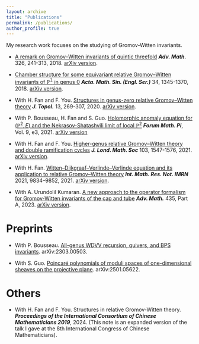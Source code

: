 ```yaml
---
layout: archive
title: "Publications"
permalink: /publications/
author_profile: true
---
```


My research work focuses on the studying of Gromov-Witten invariants. 

- [A remark on Gromov–Witten invariants of quintic threefold](https://doi.org/10.1016/j.aim.2017.12.016) ***Adv. Math.*** 326, 241-313, 2018. [arXiv version](https://arxiv.org/abs/1705.06402).

- [Chamber structure for some equivariant relative Gromov–Witten invariants of $\mathbb{P^1}$ in genus 0](https://doi.org/10.1007/s10114-018-7091-0) ***Acta. Math. Sin. (Engl. Ser.)*** 34, 1345-1370, 2018. [arXiv version](https://arxiv.org/abs/1705.06018).

- With H. Fan and F. You. [Structures in genus-zero relative Gromov–Witten theory](https://doi.org/10.1112/topo.12131)  ***J. Topol.*** 13, 269-307, 2020. [arXiv version](https://arxiv.org/abs/1810.06952).

- With P. Bousseau, H. Fan and S. Guo. [Holomorphic anomaly equation for $(\mathbb{P}^2,E)$ and the Nekrasov-Shatashvili limit of local $\mathbb{P}^2$](https://doi.org/10.1017/fmp.2021.3) ***Forum Math. Pi***, Vol. 9, e3, 2021.
[arXiv version](https://arxiv.org/abs/2001.05347) 

- With H. Fan and F. You. [Higher-genus relative Gromov–Witten theory and double ramification cycles](https://doi.org/10.1112/jlms.12417) ***J. Lond. Math. Soc*** 103, 1547-1576, 2021. [arXiv version](http://arxiv.org/abs/1907.07133).

- With H. Fan. [Witten–Dijkgraaf–Verlinde–Verlinde equation and its application to relative Gromov–Witten theory](https://doi.org/10.1093/imrn/rnz353) ***Int. Math. Res. Not. IMRN*** 2021, 9834–9852, 2021. [arXiv version](https://arxiv.org/abs/1902.05739).

- With A. Urundolil Kumaran. [A new approach to the operator formalism for Gromov-Witten invariants of the cap and tube](https://doi.org/10.1016/j.aim.2023.109357) ***Adv. Math.*** 435, Part A, 2023. [arXiv version](https://arxiv.org/abs/2112.09180).

Preprints
=========

- With P. Bousseau. [All-genus WDVV recursion, quivers, and BPS invariants](https://arxiv.org/pdf/2303.00503.pdf). arXiv:2303.00503.

- With S. Guo. [Poincaré polynomials of moduli spaces of one-dimensional sheaves on the projective plane](https://arxiv.org/pdf/2501.05622). arXiv:2501.05622.

Others
=========
- With H. Fan and F. You. Structures in relative Gromov-Witten theory. ***Proceedings of the International Consortium of Chinese Mathematicians 2019***, 2024. (This note is an expanded version of the talk I gave at the 8th International Congress of Chinese Mathematicians).



